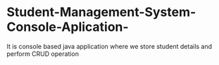 # Student-Management-System-Console-Aplication-
It is console based java application where we store student details and perform CRUD operation
